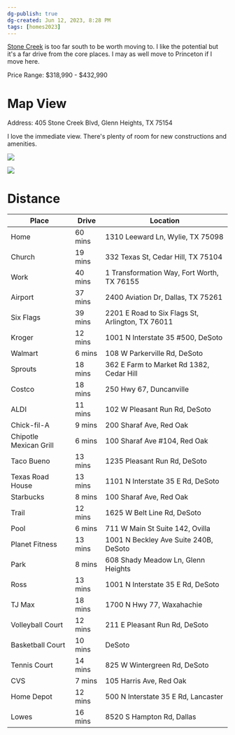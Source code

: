 ```yaml
---
dg-publish: true
dg-created: Jun 12, 2023, 8:28 PM
tags: [homes2023]
---
```


[Stone Creek](https://www.starlighthomes.com/dallas/stone-creek)  is too far south to be worth moving to. I like the potential but it's a far drive from the core places. I may as well move to Princeton if I move here.

Price Range: $318,990 - $432,990

# Map View

Address: 405 Stone Creek Blvd, Glenn Heights, TX 75154

I love the immediate view. There's plenty of room for new constructions and amenities.

![](https://i.imgur.com/pzBc5KW.png)

![](https://i.imgur.com/BMlYqmu.png)

# Distance

| Place                  | Drive                                                                                                                                                                                                                              | Location                                         |
|------------------------|------------------------------------------------------------------------------------------------------------------------------------------------------------------------------------------------------------------------------------|--------------------------------------------------|
| Home                   | 60 mins                                                                                                                                                                                                                            | 1310 Leeward Ln, Wylie, TX 75098                 |
| Church                 | 19 mins                                                                                                                                                                                                                            | 332 Texas St, Cedar Hill, TX 75104               |
| Work                   | 40 mins                                                                                                                                                                                                                            | 1 Transformation Way, Fort Worth, TX 76155       |
| Airport                | 37 mins                                                                                                                                                                                                                            | 2400 Aviation Dr, Dallas, TX 75261               |
| Six Flags              | 39 mins                                                                                                                                                                                                                            | 2201 E Road to Six Flags St, Arlington, TX 76011 |
| Kroger                 | 12 mins | 1001 N Interstate 35 #500, DeSoto                |
| Walmart                | 6 mins                                                                                                                                                                                                                             | 108 W Parkerville Rd, DeSoto                     |
| Sprouts                | 18 mins                                                                                                                                                                                                                            | 362 E Farm to Market Rd 1382, Cedar Hill         |
| Costco                 | 18 mins                                                                                                                                                                                                                            | 250 Hwy 67, Duncanville                          |
| ALDI                   | 11 mins                                                                                                                                                                                                                            | 102 W Pleasant Run Rd, DeSoto                    |
| Chick-fil-A            | 9 mins                                                                                                                                                                                                                             | 200 Sharaf Ave, Red Oak                          |
| Chipotle Mexican Grill | 6 mins      | 100 Sharaf Ave #104, Red Oak                     |
| Taco Bueno             | 13 mins                                                                                                                                                                                                                            | 1235 Pleasant Run Rd, DeSoto                     |
| Texas Road House       | 13 mins                                                                                                                                                                                                                            | 1101 N Interstate 35 E Rd, DeSoto                |
| Starbucks              | 8 mins                                                                                                                                                                                                                             | 100 Sharaf Ave, Red Oak                          |
| Trail                  | 12 mins                                                                                                                                                                                                                            | 1625 W Belt Line Rd, DeSoto                      |
| Pool                   | 6 mins                                                                                                                                                                                                                             | 711 W Main St Suite 142, Ovilla                  |
| Planet Fitness         | 13 mins                                                                                                                                                                                                                            | 1001 N Beckley Ave Suite 240B, DeSoto            |
| Park                   | 8 mins                                                                                                                                                                                                                             | 608 Shady Meadow Ln, Glenn Heights               |
| Ross                   | 13 mins                                                                                                                                                                                                                            | 1001 N Interstate 35 E Rd, DeSoto                |
| TJ Max                 | 18 mins                                                                                                                                                                                                                            | 1700 N Hwy 77, Waxahachie                        |
| Volleyball Court       | 12 mins                                                                                                                                                                                                                            | 211 E Pleasant Run Rd, DeSoto                    |
| Basketball Court       | 10 mins                                                                                                                                                                                                                            | DeSoto                                           |
| Tennis Court           | 14 mins                                                                                                                                                                                                                            | 825 W Wintergreen Rd, DeSoto                     |
| CVS                    | 7 mins                                                                                                                                                                                                                             | 105 Harris Ave, Red Oak                          |
| Home Depot             | 12 mins                                                                                                                                                                                                                            | 500 N Interstate 35 E Rd, Lancaster              |
| Lowes                  | 16 mins                                                                                                                                                                                                                            | 8520 S Hampton Rd, Dallas                        |
